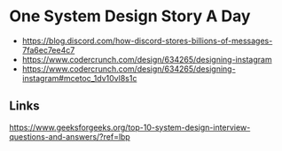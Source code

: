 # One System Design Story A Day

- https://blog.discord.com/how-discord-stores-billions-of-messages-7fa6ec7ee4c7 
- https://www.codercrunch.com/design/634265/designing-instagram  
- https://www.codercrunch.com/design/634265/designing-instagram#mcetoc_1dv10vl8s1c  

## Links
https://www.geeksforgeeks.org/top-10-system-design-interview-questions-and-answers/?ref=lbp
